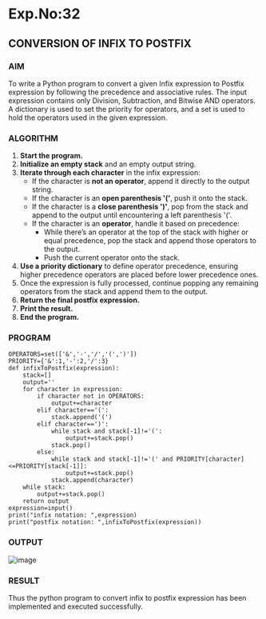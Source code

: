 # Exp.No:32  
## CONVERSION OF INFIX TO POSTFIX

### AIM  
To write a Python program to convert a given Infix expression to Postfix expression by following the precedence and associative rules. The input expression contains only Division, Subtraction, and Bitwise AND operators. A dictionary is used to set the priority for operators, and a set is used to hold the operators used in the given expression.

### ALGORITHM

1. **Start the program.**
2. **Initialize an empty stack** and an empty output string.
3. **Iterate through each character** in the infix expression:
   - If the character is **not an operator**, append it directly to the output string.
   - If the character is an **open parenthesis '('**, push it onto the stack.
   - If the character is a **close parenthesis ')'**, pop from the stack and append to the output until encountering a left parenthesis '('.
   - If the character is an **operator**, handle it based on precedence:
     - While there’s an operator at the top of the stack with higher or equal precedence, pop the stack and append those operators to the output.
     - Push the current operator onto the stack.
4. **Use a priority dictionary** to define operator precedence, ensuring higher precedence operators are placed before lower precedence ones.
5. Once the expression is fully processed, continue popping any remaining operators from the stack and append them to the output.
6. **Return the final postfix expression.**
7. **Print the result.**
8. **End the program.**


### PROGRAM

```
OPERATORS=set(['&','-','/','(',')'])
PRIORITY={'&':1,'-':2,'/':3}
def infixToPostfix(expression):
    stack=[]
    output=''
    for character in expression:
        if character not in OPERATORS:
            output+=character
        elif character=='(':
            stack.append('(')
        elif character==')':
            while stack and stack[-1]!='(':
                output+=stack.pop()
            stack.pop()
        else:
            while stack and stack[-1]!='(' and PRIORITY[character]<=PRIORITY[stack[-1]]:
                output+=stack.pop()
            stack.append(character)
    while stack:
        output+=stack.pop()
    return output
expression=input()
print("infix notation: ",expression)
print("postfix notation: ",infixToPostfix(expression))
```

### OUTPUT
![image](https://github.com/user-attachments/assets/12579ba2-8b29-4089-a0c0-77302054a994)


### RESULT

Thus the python program to convert infix to postfix expression has been implemented and executed successfully.

